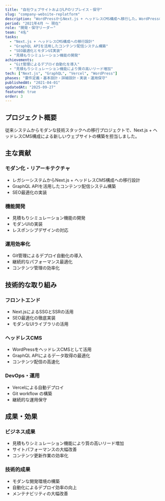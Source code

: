 ```yaml
---
title: "自社ウェブサイトおよびLPのリプレイス・保守"
slug: "company-website-replatform"
description: "WordPressからNext.js + ヘッドレスCMS構成へ移行した。WordPressのGraphQL APIを活用したコンテンツ配信システム構築、Next.jsによるSEO最適化とモダンUI実装、見積もりシミュレーション機能の開発を行った。"
period: "2021年4月 ～ 現在"
role: "開発・保守リーダー"
team: "4名"
tasks:
  - "Next.js + ヘッドレスCMS構成への移行設計"
  - "GraphQL APIを活用したコンテンツ配信システム構築"
  - "SEO最適化とモダンUI実装"
  - "見積もりシミュレーション機能の開発"
achievements:
  - "Git管理によるデプロイ自動化を導入"
  - "見積もりシミュレーション機能により質の高いリード増加"
tech: ["Next.js", "GraphQL", "Vercel", "WordPress"]
phases: "要件定義・基本設計・詳細設計・実装・運用保守"
publishedAt: "2021-04-01"
updatedAt: "2025-09-27"
featured: true
order: 3
---
```


## プロジェクト概要

従来システムからモダンな技術スタックへの移行プロジェクトで、Next.js + ヘッドレスCMS構成による新しいウェブサイトの構築を担当しました。

## 主な貢献

### モダン化・リアーキテクチャ
- レガシーシステムからNext.js + ヘッドレスCMS構成への移行設計
- GraphQL APIを活用したコンテンツ配信システム構築
- SEO最適化の実装

### 機能開発
- 見積もりシミュレーション機能の開発
- モダンUIの実装
- レスポンシブデザインの対応

### 運用効率化
- Git管理によるデプロイ自動化の導入
- 継続的なパフォーマンス最適化
- コンテンツ管理の効率化

## 技術的な取り組み

### フロントエンド
- Next.jsによるSSGとSSRの活用
- SEO最適化の徹底実装
- モダンなUIライブラリの活用

### ヘッドレスCMS
- WordPressをヘッドレスCMSとして活用
- GraphQL APIによるデータ取得の最適化
- コンテンツ配信の高速化

### DevOps・運用
- Vercelによる自動デプロイ
- Git workflow の構築
- 継続的な運用保守

## 成果・効果

### ビジネス成果
- 見積もりシミュレーション機能により質の高いリード増加
- サイトパフォーマンスの大幅改善
- コンテンツ更新作業の効率化

### 技術的成果
- モダンな開発環境の構築
- 自動化によるデプロイ効率の向上
- メンテナビリティの大幅改善
